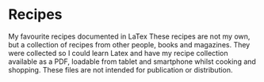 # Recipes
My favourite recipes documented in LaTex
These recipes are not my own, but a collection of recipes from other people, books and magazines.
They were collected so I could learn Latex and have my recipe collection available as a PDF,
loadable from tablet and smartphone whilst cooking and shopping.
These files are not intended for publication or distribution.
